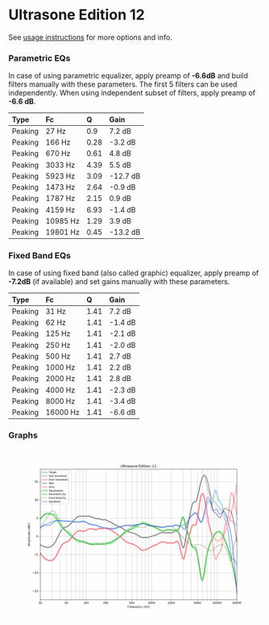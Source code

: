 # Ultrasone Edition 12
See [usage instructions](https://github.com/jaakkopasanen/AutoEq#usage) for more options and info.

### Parametric EQs
In case of using parametric equalizer, apply preamp of **-6.6dB** and build filters manually
with these parameters. The first 5 filters can be used independently.
When using independent subset of filters, apply preamp of **-6.6 dB**.

| Type    | Fc       |    Q | Gain     |
|:--------|:---------|:-----|:---------|
| Peaking | 27 Hz    | 0.9  | 7.2 dB   |
| Peaking | 166 Hz   | 0.28 | -3.2 dB  |
| Peaking | 670 Hz   | 0.61 | 4.8 dB   |
| Peaking | 3033 Hz  | 4.39 | 5.5 dB   |
| Peaking | 5923 Hz  | 3.09 | -12.7 dB |
| Peaking | 1473 Hz  | 2.64 | -0.9 dB  |
| Peaking | 1787 Hz  | 2.15 | 0.9 dB   |
| Peaking | 4159 Hz  | 6.93 | -1.4 dB  |
| Peaking | 10985 Hz | 1.29 | 3.9 dB   |
| Peaking | 19801 Hz | 0.45 | -13.2 dB |

### Fixed Band EQs
In case of using fixed band (also called graphic) equalizer, apply preamp of **-7.2dB**
(if available) and set gains manually with these parameters.

| Type    | Fc       |    Q | Gain    |
|:--------|:---------|:-----|:--------|
| Peaking | 31 Hz    | 1.41 | 7.2 dB  |
| Peaking | 62 Hz    | 1.41 | -1.4 dB |
| Peaking | 125 Hz   | 1.41 | -2.1 dB |
| Peaking | 250 Hz   | 1.41 | -2.0 dB |
| Peaking | 500 Hz   | 1.41 | 2.7 dB  |
| Peaking | 1000 Hz  | 1.41 | 2.2 dB  |
| Peaking | 2000 Hz  | 1.41 | 2.8 dB  |
| Peaking | 4000 Hz  | 1.41 | -2.3 dB |
| Peaking | 8000 Hz  | 1.41 | -3.4 dB |
| Peaking | 16000 Hz | 1.41 | -6.6 dB |

### Graphs
![](./Ultrasone%20Edition%2012.png)